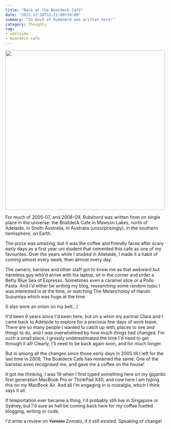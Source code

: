 ```yaml
---
title: "Back at the Boatdeck Café"
date: "2015-12-10T15:22:00+10:00"
summary: "So much of Rubénerd was written here!"
category: Thoughts
tag:
- adelaide
- boatdeck-cafe
---
```

<p><img src="https://rubenerd.com/files/2015/boatdeck2015.jpg" alt="" style="width:500px;"></p>

For much of 2005-07, and 2008-09, *Rubénerd* was written from on single place in the universe: the Boatdeck Cafe in Mawson Lakes, north of Adelaide, in South Australia, in Australia (unsurprisingly), in the southern hemisphere, on Earth.

The pizza was amazing, but it was the coffee and friendly faces after scary early days as a first year uni student that cemented this cafe as one of my favourites. Over the years while I studied in Adelaide, I made it a habit of coming almost every week, then almost every day.

The owners, baristas and other staff got to know me as that awkward but harmless guy who'd arrive with his laptop, sit in the corner and order a Betty Blue Sea of Espresso. Sometimes even a caramel slice or a Pollo Pasta. And I'd either be writing my blog, researching some random topic I was interested in at the time, or watching The Melancholoy of Haruhi Suzumiya which was huge at the time.

(I also wore an onion on my belt...)

It'd been 6 years since I'd been here, but on a whim my partner Clara and I came back to Adelaide to explore for a precious few days of work leave. There are so many people I wanted to catch up with, places to see and things to do, and I was overwhelmed by how much things had changed. For such a small place, I grossly underestimated the time I'd need to get through it all! Clearly, I'll need to be back again soon, and for much longer.

But in among all the changes since those early days in 2005 till I left for the last time in 2009, The Boatdeck Cafe has remained the same. One of the baristas even recognised me, and gave me a coffee on the house!

It got me thinking, I was 19 when I first typed something here on my gigantic first generation MacBook Pro or ThinkPad X40, and now here I am typing this on my MacBook Air. And all I'm engaging in is nostalgia, which I think says it all.

If teleportation ever became a thing, I'd probably still live in Singapore or Sydney, but I'd sure as hell be coming back here for my coffee fuelled blogging, writing or code.

I'd write a review on <del>Yamato</del> Zomato, if it still existed. Speaking of change!

